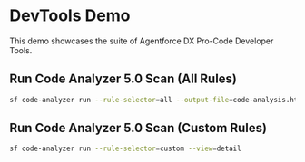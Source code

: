 # DevTools Demo

This demo showcases the suite of Agentforce DX Pro-Code Developer Tools.

## Run Code Analyzer 5.0 Scan (All Rules)
```bash
sf code-analyzer run --rule-selector=all --output-file=code-analysis.html
```

## Run Code Analyzer 5.0 Scan (Custom Rules)
```bash
sf code-analyzer run --rule-selector=custom --view=detail
```
